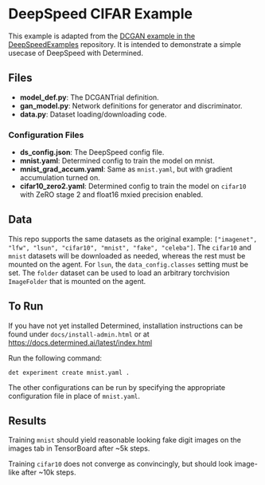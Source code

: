 # DeepSpeed CIFAR Example
This example is adapted from the
[DCGAN example in the DeepSpeedExamples](https://github.com/microsoft/DeepSpeedExamples/tree/master/gan)
repository. It is intended to demonstrate a simple usecase of DeepSpeed with Determined.

## Files
* **model_def.py**: The DCGANTrial definition.
* **gan_model.py**: Network definitions for generator and discriminator.
* **data.py**: Dataset loading/downloading code.

### Configuration Files
* **ds_config.json**: The DeepSpeed config file.
* **mnist.yaml**: Determined config to train the model on mnist.
* **mnist_grad_accum.yaml**: Same as `mnist.yaml`, but with gradient accumulation turned on.
* **cifar10_zero2.yaml**: Determined config to train the model on `cifar10` with ZeRO stage 2 and float16 mxied precision enabled.

## Data
This repo supports the same datasets as the original example: `["imagenet", "lfw", "lsun", "cifar10", "mnist", "fake", "celeba"]`.  The `cifar10` and `mnist` datasets will be downloaded as needed, whereas the rest must be mounted on the agent.  For `lsun`, the `data_config.classes` setting must be set.  The `folder` dataset can be used to load an arbitrary torchvision `ImageFolder` that is mounted on the agent.

## To Run
If you have not yet installed Determined, installation instructions can be found
under `docs/install-admin.html` or at https://docs.determined.ai/latest/index.html

Run the following command:
```
det experiment create mnist.yaml .
```
The other configurations can be run by specifying the appropriate configuration file in place
of `mnist.yaml`.

## Results
Training `mnist` should yield reasonable looking fake digit images on the images tab in TensorBoard after ~5k steps.

Training `cifar10` does not converge as convincingly, but should look image-like after ~10k steps.

